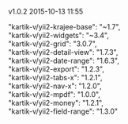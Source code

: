 v1.0.2  2015-10-13 11:55  

"kartik-v/yii2-krajee-base": "~1.7",  
"kartik-v/yii2-widgets": "~3.4",  
"kartik-v/yii2-grid": "3.0.7",  
"kartik-v/yii2-detail-view": "1.7.3",  
"kartik-v/yii2-date-range": "1.6.3",  
"kartik-v/yii2-export": "1.2.3",  
"kartik-v/yii2-tabs-x": "1.2.1",  
"kartik-v/yii2-nav-x": "1.2.0",  
"kartik-v/yii2-mpdf": "1.0.0",  
"kartik-v/yii2-money": "1.2.1",  
"kartik-v/yii2-field-range": "1.3.0"  
